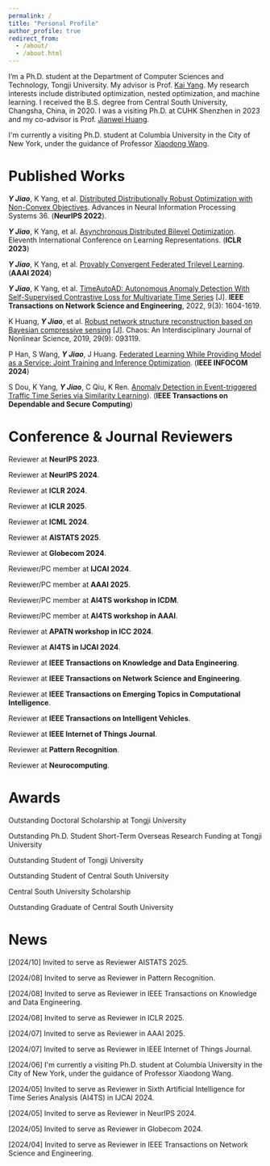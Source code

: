 ```yaml
---
permalink: /
title: "Personal Profile"
author_profile: true
redirect_from: 
  - /about/
  - /about.html
---
```



I’m a Ph.D. student at the Department of Computer Sciences and Technology, Tongji University. My advisor is Prof. [Kai Yang](https://scholar.google.com/citations?user=irQuUaYAAAAJ&hl=zh-CN&oi=sra). My research interests include distributed optimization, nested optimization, and machine learning. I received the B.S. degree from Central South University, Changsha, China, in 2020. I was a visiting Ph.D. at CUHK Shenzhen in 2023 and my co-advisor is Prof. [Jianwei Huang](https://jianwei.cuhk.edu.cn/).

I'm currently a visiting Ph.D. student at Columbia University in the City of New York, under the guidance of Professor [Xiaodong Wang](https://www.engineering.columbia.edu/faculty/xiaodong-wang).

Published Works
======
***Y Jiao***, K Yang, et al. [Distributed Distributionally Robust Optimization with Non-Convex Objectives](https://proceedings.neurips.cc/paper_files/paper/2022/file/34899013589ef41aea4d7b2f0ef310c1-Paper-Conference.pdf). Advances in Neural Information Processing Systems 36. (**NeurIPS 2022**). 

***Y Jiao***, K Yang, et al. [Asynchronous Distributed Bilevel Optimization](https://openreview.net/pdf?id=_i0-12XqVJZ). Eleventh International Conference on Learning Representations. (**ICLR 2023**) 

***Y Jiao***, K Yang, et al. [Provably Convergent Federated Trilevel Learning](https://ojs.aaai.org/index.php/AAAI/article/view/29190). (**AAAI 2024**) 

***Y Jiao***, K Yang, et al. [TimeAutoAD: Autonomous Anomaly Detection With Self-Supervised Contrastive Loss for Multivariate Time Series](https://ieeexplore.ieee.org/abstract/document/9705079) [J]. **IEEE Transactions on Network Science and Engineering**, 2022, 9(3): 1604-1619. 

K Huang, ***Y Jiao***, et al. [Robust network structure reconstruction based on Bayesian compressive sensing](https://pubs.aip.org/aip/cha/article-abstract/29/9/093119/341804/Robust-network-structure-reconstruction-based-on?redirectedFrom=fulltext) [J]. Chaos: An Interdisciplinary Journal of Nonlinear Science, 2019, 29(9): 093119.

P Han, S Wang, ***Y Jiao***, J Huang. [Federated Learning While Providing Model as a Service: Joint Training and Inference Optimization](https://arxiv.org/pdf/2312.12863v2.pdf). (**IEEE INFOCOM 2024**)

S Dou, K Yang, ***Y Jiao***, C Qiu, K Ren. [Anomaly Detection in Event-triggered Traffic Time Series via Similarity Learning](https://ieeexplore.ieee.org/abstract/document/10571806)). (**IEEE Transactions on Dependable and Secure Computing**)

Conference & Journal Reviewers
======
Reviewer at **NeurIPS 2023**.

Reviewer at **NeurIPS 2024**.

Reviewer at **ICLR 2024**. 

Reviewer at **ICLR 2025**. 

Reviewer at **ICML 2024**. 

Reviewer at **AISTATS 2025**. 

Reviewer at **Globecom 2024**.

Reviewer/PC member at **IJCAI 2024**. 

Reviewer/PC member at **AAAI 2025**. 

Reviewer/PC member at **AI4TS workshop in ICDM**. 

Reviewer/PC member at **AI4TS workshop in AAAI**. 

Reviewer at **APATN workshop in ICC 2024**.

Reviewer at **AI4TS in IJCAI 2024**.

Reviewer at **IEEE Transactions on Knowledge and Data Engineering**. 

Reviewer at **IEEE Transactions on Network Science and Engineering**. 

Reviewer at **IEEE Transactions on Emerging Topics in Computational Intelligence**. 

Reviewer at **IEEE Transactions on Intelligent Vehicles**. 

Reviewer at **IEEE Internet of Things Journal**. 

Reviewer at **Pattern Recognition**. 

Reviewer at **Neurocomputing**. 

Awards
======

Outstanding Doctoral Scholarship at Tongji University

Outstanding Ph.D. Student Short-Term  Overseas Research Funding at Tongji University

Outstanding Student of Tongji University

Outstanding Student of Central South University

Central South University Scholarship

Outstanding Graduate of Central South University

News
======
[2024/10] Invited to serve as Reviewer AISTATS 2025.

[2024/08] Invited to serve as Reviewer in Pattern Recognition.

[2024/08] Invited to serve as Reviewer in IEEE Transactions on Knowledge and Data Engineering.

[2024/08] Invited to serve as Reviewer in ICLR 2025.

[2024/07] Invited to serve as Reviewer in AAAI 2025.

[2024/07] Invited to serve as Reviewer in IEEE Internet of Things Journal.

[2024/06] I'm currently a visiting Ph.D. student at Columbia University in the City of New York, under the guidance of Professor Xiaodong Wang.

[2024/05] Invited to serve as Reviewer in Sixth Artificial Intelligence for Time Series Analysis (AI4TS) in IJCAI 2024.

[2024/05] Invited to serve as Reviewer in NeurIPS 2024.

[2024/05] Invited to serve as Reviewer in Globecom 2024.

[2024/04] Invited to serve as Reviewer in IEEE Transactions on Network Science and Engineering.
